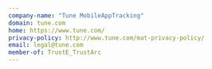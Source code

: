 ```yaml
---
company-name: "Tune MobileAppTracking"
domain: tune.com
home: https://www.tune.com/
privacy-policy: http://www.tune.com/mat-privacy-policy/
email: legal@tune.com
member-of: TrustE_TrustArc
---
```




